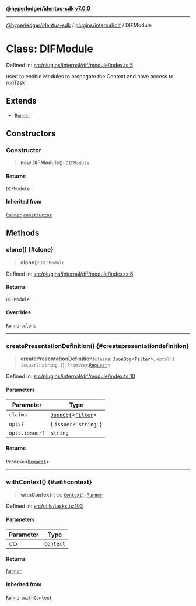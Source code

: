 [**@hyperledger/identus-sdk v7.0.0**](../../../../README.md)

***

[@hyperledger/identus-sdk](../../../../README.md) / [plugins/internal/dif](../README.md) / DIFModule

# Class: DIFModule

Defined in: [src/plugins/internal/dif/module/index.ts:5](https://github.com/hyperledger/identus-edge-agent-sdk-ts/blob/96423ee84b124a31ce63036d9d623d1cb73a13c2/src/plugins/internal/dif/module/index.ts#L5)

used to enable Modules to propagate the Context
and have access to runTask

## Extends

- [`Runner`](../../../../overview/namespaces/Utils/namespaces/Task/classes/Runner.md)

## Constructors

### Constructor

> **new DIFModule**(): `DIFModule`

#### Returns

`DIFModule`

#### Inherited from

[`Runner`](../../../../overview/namespaces/Utils/namespaces/Task/classes/Runner.md).[`constructor`](../../../../overview/namespaces/Utils/namespaces/Task/classes/Runner.md#constructor)

## Methods

### clone() {#clone}

> **clone**(): `DIFModule`

Defined in: [src/plugins/internal/dif/module/index.ts:6](https://github.com/hyperledger/identus-edge-agent-sdk-ts/blob/96423ee84b124a31ce63036d9d623d1cb73a13c2/src/plugins/internal/dif/module/index.ts#L6)

#### Returns

`DIFModule`

#### Overrides

[`Runner`](../../../../overview/namespaces/Utils/namespaces/Task/classes/Runner.md).[`clone`](../../../../overview/namespaces/Utils/namespaces/Task/classes/Runner.md#clone)

***

### createPresentationDefinition() {#createpresentationdefinition}

> **createPresentationDefinition**(`claims`: [`JsonObj`](../../../../overview/namespaces/Utils/type-aliases/JsonObj.md)\<[`Filter`](../namespaces/DIF/namespaces/Presentation/namespaces/Definition/namespaces/Field/interfaces/Filter.md)\>, `opts?`: \{ `issuer?`: `string`; \}): `Promise`\<[`Request`](../namespaces/DIF/namespaces/Presentation/interfaces/Request.md)\>

Defined in: [src/plugins/internal/dif/module/index.ts:10](https://github.com/hyperledger/identus-edge-agent-sdk-ts/blob/96423ee84b124a31ce63036d9d623d1cb73a13c2/src/plugins/internal/dif/module/index.ts#L10)

#### Parameters

| Parameter | Type |
| ------ | ------ |
| `claims` | [`JsonObj`](../../../../overview/namespaces/Utils/type-aliases/JsonObj.md)\<[`Filter`](../namespaces/DIF/namespaces/Presentation/namespaces/Definition/namespaces/Field/interfaces/Filter.md)\> |
| `opts?` | \{ `issuer?`: `string`; \} |
| `opts.issuer?` | `string` |

#### Returns

`Promise`\<[`Request`](../namespaces/DIF/namespaces/Presentation/interfaces/Request.md)\>

***

### withContext() {#withcontext}

> **withContext**(`ctx`: [`Context`](../../../../overview/namespaces/Utils/namespaces/Task/type-aliases/Context.md)): [`Runner`](../../../../overview/namespaces/Utils/namespaces/Task/classes/Runner.md)

Defined in: [src/utils/tasks.ts:103](https://github.com/hyperledger/identus-edge-agent-sdk-ts/blob/96423ee84b124a31ce63036d9d623d1cb73a13c2/src/utils/tasks.ts#L103)

#### Parameters

| Parameter | Type |
| ------ | ------ |
| `ctx` | [`Context`](../../../../overview/namespaces/Utils/namespaces/Task/type-aliases/Context.md) |

#### Returns

[`Runner`](../../../../overview/namespaces/Utils/namespaces/Task/classes/Runner.md)

#### Inherited from

[`Runner`](../../../../overview/namespaces/Utils/namespaces/Task/classes/Runner.md).[`withContext`](../../../../overview/namespaces/Utils/namespaces/Task/classes/Runner.md#withcontext)
